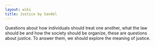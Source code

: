 ```yaml
---
layout: wiki
title: Justice by Sandel
---
```

Questions about how individuals should treat one another,
what the law should be and how the society should be organize, these are questions about justice. To answer them, we should explore the meaning of justice.
